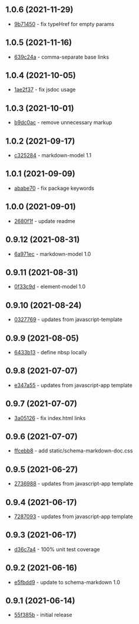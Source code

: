 ## 1.0.6 (2021-11-29)

- [9b71450](https://github.com/craigahobbs/schema-markdown-doc/commit/9b71450) - fix typeHref for empty params

## 1.0.5 (2021-11-16)

- [639c24a](https://github.com/craigahobbs/schema-markdown-doc/commit/639c24a) - comma-separate base links

## 1.0.4 (2021-10-05)

- [1ae2f37](https://github.com/craigahobbs/schema-markdown-doc/commit/1ae2f37) - fix jsdoc usage

## 1.0.3 (2021-10-01)

- [b9dc0ac](https://github.com/craigahobbs/schema-markdown-doc/commit/b9dc0ac) - remove unnecessary markup

## 1.0.2 (2021-09-17)

- [c325284](https://github.com/craigahobbs/schema-markdown-doc/commit/c325284) - markdown-model 1.1

## 1.0.1 (2021-09-09)

- [ababe70](https://github.com/craigahobbs/schema-markdown-doc/commit/ababe70) - fix package keywords

## 1.0.0 (2021-09-01)

- [2680f1f](https://github.com/craigahobbs/schema-markdown-doc/commit/2680f1f) - update readme

## 0.9.12 (2021-08-31)

- [6a971ec](https://github.com/craigahobbs/schema-markdown-doc/commit/6a971ec) - markdown-model 1.0

## 0.9.11 (2021-08-31)

- [0f33c9d](https://github.com/craigahobbs/schema-markdown-doc/commit/0f33c9d) - element-model 1.0

## 0.9.10 (2021-08-24)

- [0327769](https://github.com/craigahobbs/schema-markdown-doc/commit/0327769) - updates from javascript-template

## 0.9.9 (2021-08-05)

- [6433b13](https://github.com/craigahobbs/schema-markdown-doc/commit/6433b13) - define nbsp locally

## 0.9.8 (2021-07-07)

- [e347a55](https://github.com/craigahobbs/schema-markdown-doc/commit/e347a55) - updates from javascript-app template

## 0.9.7 (2021-07-07)

- [3a05126](https://github.com/craigahobbs/schema-markdown-doc/commit/3a05126) - fix index.html links

## 0.9.6 (2021-07-07)

- [ffcebb8](https://github.com/craigahobbs/schema-markdown-doc/commit/ffcebb8) - add static/schema-markdown-doc.css

## 0.9.5 (2021-06-27)

- [2736988](https://github.com/craigahobbs/schema-markdown-doc/commit/2736988) - updates from javascript-app template

## 0.9.4 (2021-06-17)

- [7287093](https://github.com/craigahobbs/schema-markdown-doc/commit/7287093) - updates from javascript-app template

## 0.9.3 (2021-06-17)

- [d36c7a4](https://github.com/craigahobbs/schema-markdown-doc/commit/d36c7a4) - 100% unit test coverage

## 0.9.2 (2021-06-16)

- [e5fbdd9](https://github.com/craigahobbs/schema-markdown-doc/commit/e5fbdd9) - update to schema-markdown 1.0

## 0.9.1 (2021-06-14)

- [55f385b](https://github.com/craigahobbs/schema-markdown-doc/commit/55f385b) - initial release
